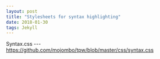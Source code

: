 ```yaml
---
layout: post
title: "Stylesheets for syntax highlighting"
date: 2018-01-30
tags: Jekyll
---
```


Syntax.css --- <https://github.com/mojombo/tpw/blob/master/css/syntax.css>
